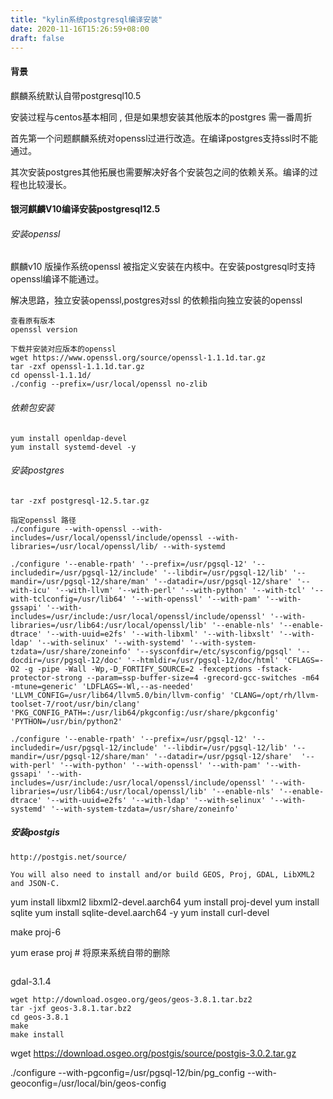 ```yaml
---
title: "kylin系统postgresql编译安装"
date: 2020-11-16T15:26:59+08:00
draft: false
---
```


#### 背景

麒麟系统默认自带postgresql10.5

安装过程与centos基本相同 , 但是如果想安装其他版本的postgres 需一番周折

首先第一个问题麒麟系统对openssl过进行改造。在编译postgres支持ssl时不能通过。

其次安装postgres其他拓展也需要解决好各个安装包之间的依赖关系。编译的过程也比较漫长。

#### 银河麒麟V10编译安装postgresql12.5

###### 安装openssl

麒麟v10 版操作系统openssl 被指定义安装在内核中。在安装postgresql时支持openssl编译不能通过。

解决思路，独立安装openssl,postgres对ssl 的依赖指向独立安装的openssl


```
查看原有版本
openssl version

下载并安装对应版本的openssl
wget https://www.openssl.org/source/openssl-1.1.1d.tar.gz
tar -zxf openssl-1.1.1d.tar.gz 
cd openssl-1.1.1d/
./config --prefix=/usr/local/openssl no-zlib 
```

###### 依赖包安装
```
yum install openldap-devel
yum install systemd-devel -y

```

###### 安装postgres

```
tar -zxf postgresql-12.5.tar.gz 

指定openssl 路径
./configure --with-openssl --with-includes=/usr/local/openssl/include/openssl --with-libraries=/usr/local/openssl/lib/ --with-systemd

./configure '--enable-rpath' '--prefix=/usr/pgsql-12' '--includedir=/usr/pgsql-12/include' '--libdir=/usr/pgsql-12/lib' '--mandir=/usr/pgsql-12/share/man' '--datadir=/usr/pgsql-12/share' '--with-icu' '--with-llvm' '--with-perl' '--with-python' '--with-tcl' '--with-tclconfig=/usr/lib64' '--with-openssl' '--with-pam' '--with-gssapi' '--with-includes=/usr/include:/usr/local/openssl/include/openssl' '--with-libraries=/usr/lib64:/usr/local/openssl/lib' '--enable-nls' '--enable-dtrace' '--with-uuid=e2fs' '--with-libxml' '--with-libxslt' '--with-ldap' '--with-selinux' '--with-systemd' '--with-system-tzdata=/usr/share/zoneinfo' '--sysconfdir=/etc/sysconfig/pgsql' '--docdir=/usr/pgsql-12/doc' '--htmldir=/usr/pgsql-12/doc/html' 'CFLAGS=-O2 -g -pipe -Wall -Wp,-D_FORTIFY_SOURCE=2 -fexceptions -fstack-protector-strong --param=ssp-buffer-size=4 -grecord-gcc-switches -m64 -mtune=generic' 'LDFLAGS=-Wl,--as-needed' 'LLVM_CONFIG=/usr/lib64/llvm5.0/bin/llvm-config' 'CLANG=/opt/rh/llvm-toolset-7/root/usr/bin/clang' 'PKG_CONFIG_PATH=:/usr/lib64/pkgconfig:/usr/share/pkgconfig' 'PYTHON=/usr/bin/python2'

./configure '--enable-rpath' '--prefix=/usr/pgsql-12' '--includedir=/usr/pgsql-12/include' '--libdir=/usr/pgsql-12/lib' '--mandir=/usr/pgsql-12/share/man' '--datadir=/usr/pgsql-12/share'  '--with-perl' '--with-python' '--with-openssl' '--with-pam' '--with-gssapi' '--with-includes=/usr/include:/usr/local/openssl/include/openssl' '--with-libraries=/usr/lib64:/usr/local/openssl/lib' '--enable-nls' '--enable-dtrace' '--with-uuid=e2fs' '--with-ldap' '--with-selinux' '--with-systemd' '--with-system-tzdata=/usr/share/zoneinfo' 
```

##### 安装postgis
```
http://postgis.net/source/  

You will also need to install and/or build GEOS, Proj, GDAL, LibXML2 and JSON-C.
```
yum install libxml2 libxml2-devel.aarch64 
yum install proj-devel
yum install sqlite
yum install sqlite-devel.aarch64  -y
yum install curl-devel

make proj-6

yum erase proj # 将原来系统自带的删除
```

```
gdal-3.1.4
```
wget http://download.osgeo.org/geos/geos-3.8.1.tar.bz2
tar -jxf geos-3.8.1.tar.bz2
cd geos-3.8.1
make
make install
```


wget https://download.osgeo.org/postgis/source/postgis-3.0.2.tar.gz

./configure --with-pgconfig=/usr/pgsql-12/bin/pg_config --with-geoconfig=/usr/local/bin/geos-config
